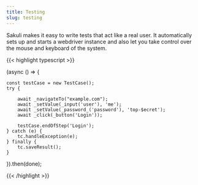 ```yaml
---
title: Testing
slug: testing
---
```


Sakuli makes it easy to write tests that act like a real user. It automatically sets up and starts a webdriver instance and also let you take control over the mouse and keyboard of the system. 

{{< highlight typescript >}}

(async () => {

    const testCase = new TestCase();
    try {

        await _navigateTo("example.com");
        await _setValue(_input('user'), 'me');
        await _setValue(_password_('password'), 'top-$ecret');
        await _click(_button('Login'));

        testCase.endOfStep('Login');
    } catch (e) {
        tc.handleException(e);
    } finally {
        tc.saveResult();
    }

}).then(done);

{{< /highlight >}}